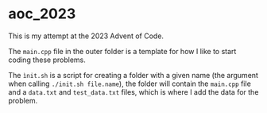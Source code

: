 # aoc_2023
This is my attempt at the 2023 Advent of Code.

The ``main.cpp`` file in the outer folder is a template for how I like to start coding these problems.

The ``ìnit.sh`` is a script for creating a folder with a given name (the argument when calling ``./init.sh file.name``), the folder will contain the ``main.cpp`` file and a ``data.txt`` and ``test_data.txt`` files, which is where I add the data for the problem.
